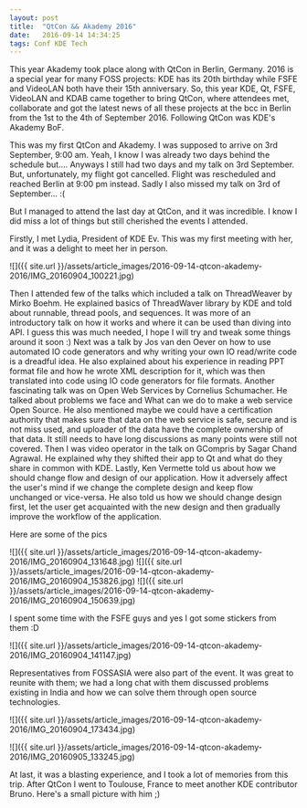 ```yaml
---
layout: post
title:  "QtCon && Akademy 2016"
date:   2016-09-14 14:34:25
tags: Conf KDE Tech
---
```


This year Akademy took place along with QtCon in Berlin, Germany. 2016 is a special year for many FOSS projects: KDE has its 20th birthday while FSFE and VideoLAN both have their 15th anniversary. So, this year KDE, Qt, FSFE, VideoLAN and KDAB came together to bring QtCon, where attendees met, collaborate and got the latest news of all these projects at the bcc in Berlin from the 1st to the 4th of September 2016. Following QtCon was KDE's Akademy BoF.

This was my first QtCon and Akademy. I was supposed to arrive on 3rd September, 9:00 am. Yeah, I know I was already two days behind the schedule but.... Anyways I still had two days and my talk on 3rd September. But, unfortunately, my flight got cancelled. Flight was rescheduled and reached Berlin at 9:00 pm instead. Sadly I also missed my talk on 3rd of September... :(

But I managed to attend the last day at QtCon, and it was incredible. I know I did miss a lot of things but still cherished the events I attended.

Firstly, I met Lydia, President of KDE Ev. This was my first meeting with her, and it was a delight to meet her in person.

![]({{ site.url }}/assets/article_images/2016-09-14-qtcon-akademy-2016/IMG_20160904_100221.jpg)

Then I attended few of the talks which included a talk on ThreadWeaver by Mirko Boehm. He explained basics of ThreadWaver library by KDE and told about runnable, thread pools, and sequences. It was more of an introductory talk on how it works and where it can be used than diving into API. I guess this was much needed, I hope I will try and tweak some things around it soon :)
Next was a talk by Jos van den Oever on how to use automated IO code generators and why writing your own IO read/write code is a dreadful idea. He also explained about his experience in reading PPT format file and how he wrote XML description for it, which was then translated into code using IO code generators for file formats.
Another fascinating talk was on Open Web Services by Cornelius Schumacher. He talked about problems we face and What can we do to make a web service Open Source. He also mentioned maybe we could have a certification authority that makes sure that data on the web service is safe, secure and is not miss used, and uploader of the data have the complete ownership of that data. It still needs to have long discussions as many points were still not covered.
Then I was video operator in the talk on GCompris by Sagar Chand Agrawal. He explained why they shifted their app to Qt and what do they share in common with KDE.
Lastly,  Ken Vermette told us about how we should change flow and design of our application. How it adversely affect the user's mind if we change the complete design and keep flow unchanged or vice-versa. He also told us how we should change design first, let the user get acquainted with the new design and then gradually improve the workflow of the application.

Here are some of the pics

![]({{ site.url }}/assets/article_images/2016-09-14-qtcon-akademy-2016/IMG_20160904_131648.jpg)
![]({{ site.url }}/assets/article_images/2016-09-14-qtcon-akademy-2016/IMG_20160904_153826.jpg)
![]({{ site.url }}/assets/article_images/2016-09-14-qtcon-akademy-2016/IMG_20160904_150639.jpg)

I spent some time with the FSFE guys and yes I got some stickers from them :D

![]({{ site.url }}/assets/article_images/2016-09-14-qtcon-akademy-2016/IMG_20160904_141147.jpg)

Representatives from FOSSASIA were also part of the event. It was great to reunite with them; we had a long chat with them discussed problems existing in India and how we can solve them through open source technologies.

![]({{ site.url }}/assets/article_images/2016-09-14-qtcon-akademy-2016/IMG_20160904_173434.jpg)

![]({{ site.url }}/assets/article_images/2016-09-14-qtcon-akademy-2016/IMG_20160905_133245.jpg)

At last, it was a blasting experience, and I took a lot of memories from this trip. After QtCon I went to Toulouse, France to meet another KDE contributor Bruno. Here's a small picture  with him ;)
